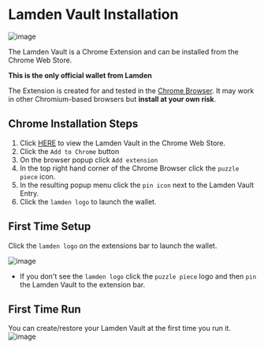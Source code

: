 
# Lamden Vault Installation

![image](/img/wallet/gif/1.0.0_wallet_install.gif)

The Lamden Vault is a Chrome Extension and can be installed from the Chrome Web Store.

**This is the only official wallet from Lamden**

The Extension is created for and tested in the <u>[Chrome Browser](https://www.google.ca/chrome)</u>.  It may work in other Chromium-based browsers but **install at your own risk**.
 
## Chrome Installation Steps
1. Click <u>[HERE](https://chrome.google.com/webstore/detail/lamden-wallet-browser-ext/fhfffofbcgbjjojdnpcfompojdjjhdim)</u> to view the Lamden Vault in the Chrome Web Store.
2. Click the `Add to Chrome` button
3. On the browser popup click `Add extension`
4. In the top right hand corner of the Chrome Browser click the `puzzle piece` icon.
5. In the resulting popup menu click the `pin icon` next to the Lamden Vault Entry.
6. Click the `lamden logo` to launch the wallet.

## First Time Setup
Click the `lamden logo` on the extensions bar to launch the wallet.

![image](/img/wallet/wallet_extention_logo.png)

- If you don't see the `lamden logo` click the `puzzle piece` logo and then `pin` the Lamden Vault to the extension bar.

## First Time Run
You can create/restore your Lamden Vault at the first time you run it.
![image](/img/wallet/first_run_main.png)
